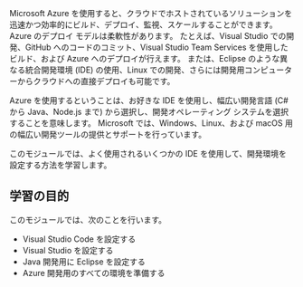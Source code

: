 Microsoft Azure を使用すると、クラウドでホストされているソリューションを迅速かつ効率的にビルド、デプロイ、監視、スケールすることができます。 Azure のデプロイ モデルは柔軟性があります。 たとえば、Visual Studio での開発、GitHub へのコードのコミット、Visual Studio Team Services を使用したビルド、および Azure へのデプロイが行えます。 または、Eclipse のような異なる統合開発環境 (IDE) の使用、Linux での開発、さらには開発用コンピューターからクラウドへの直接デプロイも可能です。

Azure を使用するということは、お好きな IDE を使用し、幅広い開発言語 (C# から Java、Node.js まで) から選択し、開発オペレーティング システムを選択することを意味します。 Microsoft では、Windows、Linux、および macOS 用の幅広い開発ツールの提供とサポートを行っています。 

このモジュールでは、よく使用されるいくつかの IDE を使用して、開発環境を設定する方法を学習します。

## <a name="learning-objectives"></a>学習の目的

このモジュールでは、次のことを行います。

- Visual Studio Code を設定する
- Visual Studio を設定する
- Java 開発用に Eclipse を設定する
- Azure 開発用のすべての環境を準備する
